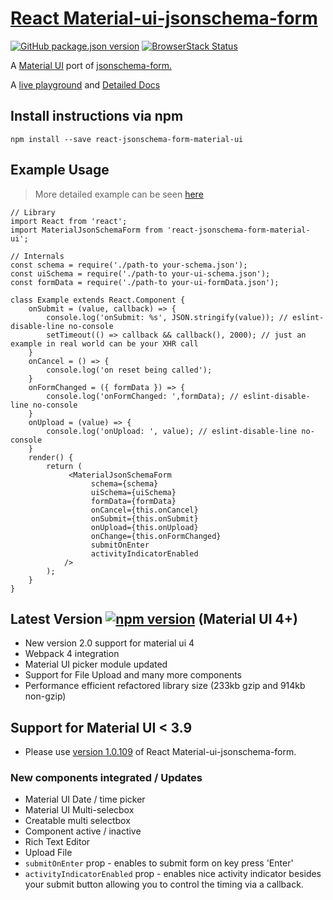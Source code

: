 # [React Material-ui-jsonschema-form](https://github.com/vip-git/react-jsonschema-form-material-ui)

[![GitHub package.json version](https://img.shields.io/github/package-json/v/vip-git/react-jsonschema-form-material-ui?style=plastic)](https://github.com/vip-git/react-jsonschema-form-material-ui) [![BrowserStack Status](https://automate.browserstack.com/badge.svg?badge_key=QStsZ21iSHErWEh6UGVaZCt5MHNYTEZvbTR2azR2TnM5SWJMcmFOWjNDOD0tLUJlblVZbEVxR0lkb3JTUkUrV3JCOHc9PQ==--f5d3b4d260853b52c498f676e78e8d695a140542%)](https://automate.browserstack.com/public-build/QStsZ21iSHErWEh6UGVaZCt5MHNYTEZvbTR2azR2TnM5SWJMcmFOWjNDOD0tLUJlblVZbEVxR0lkb3JTUkUrV3JCOHc9PQ==--f5d3b4d260853b52c498f676e78e8d695a140542%)

A [Material UI](http://www.material-ui.com/) port of [jsonschema-form.](https://json-schema.org/)

A [live playground](https://react-jsonschema-form-material-ui.github56.now.sh/) and [Detailed Docs](https://react-json-schema.app/)

## Install instructions via npm

```text
npm install --save react-jsonschema-form-material-ui
```

## Example Usage

> More detailed example can be seen [here](https://github.com/vip-git/react-jsonschema-form-material-ui/blob/master/src/demo/body/Example.jsx)

```text
// Library
import React from 'react';
import MaterialJsonSchemaForm from 'react-jsonschema-form-material-ui';

// Internals
const schema = require('./path-to your-schema.json');
const uiSchema = require('./path-to your-ui-schema.json');
const formData = require('./path-to your-ui-formData.json');

class Example extends React.Component {
    onSubmit = (value, callback) => {
        console.log('onSubmit: %s', JSON.stringify(value)); // eslint-disable-line no-console
        setTimeout(() => callback && callback(), 2000); // just an example in real world can be your XHR call
    }
    onCancel = () => {
        console.log('on reset being called');
    }
    onFormChanged = ({ formData }) => {
        console.log('onFormChanged: ',formData); // eslint-disable-line no-console
    }
    onUpload = (value) => {
        console.log('onUpload: ', value); // eslint-disable-line no-console
    }
    render() {
        return (
             <MaterialJsonSchemaForm
                  schema={schema}
                  uiSchema={uiSchema}
                  formData={formData}
                  onCancel={this.onCancel}
                  onSubmit={this.onSubmit}
                  onUpload={this.onUpload}
                  onChange={this.onFormChanged}
                  submitOnEnter
                  activityIndicatorEnabled
            />
        );
    }
}
```

## Latest Version [![npm version](https://badge.fury.io/js/react-jsonschema-form-material-ui.svg)](https://react-jsonschema-form-material-ui.github56.now.sh) \(Material UI 4+\)

* New version 2.0 support for material ui 4
* Webpack 4 integration
* Material UI picker module updated
* Support for File Upload and many more components
* Performance efficient refactored library size \(233kb gzip and 914kb non-gzip\)

## Support for Material UI &lt; 3.9

* Please use [version 1.0.109](https://github.com/vip-git/react-jsonschema-form-material-ui/tree/v1.x) of React Material-ui-jsonschema-form.

### New components integrated / Updates

* Material UI Date / time picker    
* Material UI Multi-selecbox    
* Creatable multi selectbox    
* Component active / inactive    
* Rich Text Editor
* Upload File
* `submitOnEnter` prop - enables to submit form on key press 'Enter'
* `activityIndicatorEnabled` prop - enables nice activity indicator besides your submit button allowing you to control the timing via a callback.

